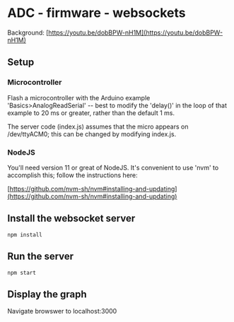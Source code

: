 # ADC - firmware - websockets

Background: [https://youtu.be/dobBPW-nH1M](https://youtu.be/dobBPW-nH1M)

## Setup

### Microcontroller


Flash a microcontroller with the Arduino example 'Basics>AnalogReadSerial' -- best to modify the 'delay()' in the loop of that example to 20 ms or greater, rather than the default 1 ms.

The server code (index.js) assumes that the micro appears on /dev/ttyACM0; this can be changed by modifying index.js.

### NodeJS

You'll need version 11 or great of NodeJS.  It's convenient to use 'nvm' to accomplish this; follow the instructions here:

[https://github.com/nvm-sh/nvm#installing-and-updating](https://github.com/nvm-sh/nvm#installing-and-updating)

## Install the websocket server

```
npm install 
```

## Run the server

```
npm start
```

## Display the graph 

Navigate browswer to localhost:3000


